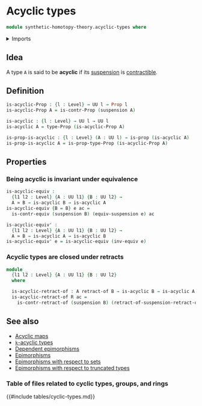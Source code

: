 # Acyclic types

```agda
module synthetic-homotopy-theory.acyclic-types where
```

<details><summary>Imports</summary>

```agda
open import foundation.contractible-types
open import foundation.equivalences
open import foundation.propositions
open import foundation.retracts-of-types
open import foundation.universe-levels

open import synthetic-homotopy-theory.functoriality-suspensions
open import synthetic-homotopy-theory.suspensions-of-types
```

</details>

## Idea

A type `A` is said to be **acyclic** if its
[suspension](synthetic-homotopy-theory.suspensions-of-types.md) is
[contractible](foundation.contractible-types.md).

## Definition

```agda
is-acyclic-Prop : {l : Level} → UU l → Prop l
is-acyclic-Prop A = is-contr-Prop (suspension A)

is-acyclic : {l : Level} → UU l → UU l
is-acyclic A = type-Prop (is-acyclic-Prop A)

is-prop-is-acyclic : {l : Level} (A : UU l) → is-prop (is-acyclic A)
is-prop-is-acyclic A = is-prop-type-Prop (is-acyclic-Prop A)
```

## Properties

### Being acyclic is invariant under equivalence

```agda
is-acyclic-equiv :
  {l1 l2 : Level} {A : UU l1} {B : UU l2} →
  A ≃ B → is-acyclic B → is-acyclic A
is-acyclic-equiv {B = B} e ac =
  is-contr-equiv (suspension B) (equiv-suspension e) ac

is-acyclic-equiv' :
  {l1 l2 : Level} {A : UU l1} {B : UU l2} →
  A ≃ B → is-acyclic A → is-acyclic B
is-acyclic-equiv' e = is-acyclic-equiv (inv-equiv e)
```

### Acyclic types are closed under retracts

```agda
module _
  {l1 l2 : Level} {A : UU l1} {B : UU l2}
  where

  is-acyclic-retract-of : A retract-of B → is-acyclic B → is-acyclic A
  is-acyclic-retract-of R ac =
    is-contr-retract-of (suspension B) (retract-of-suspension-retract-of R) ac
```

## See also

- [Acyclic maps](synthetic-homotopy-theory.acyclic-maps.md)
- [`k`-acyclic types](synthetic-homotopy-theory.truncated-acyclic-types.md)
- [Dependent epimorphisms](foundation.dependent-epimorphisms.md)
- [Epimorphisms](foundation.epimorphisms.md)
- [Epimorphisms with respect to sets](foundation.epimorphisms-with-respect-to-sets.md)
- [Epimorphisms with respect to truncated types](foundation.epimorphisms-with-respect-to-truncated-types.md)

### Table of files related to cyclic types, groups, and rings

{{#include tables/cyclic-types.md}}
